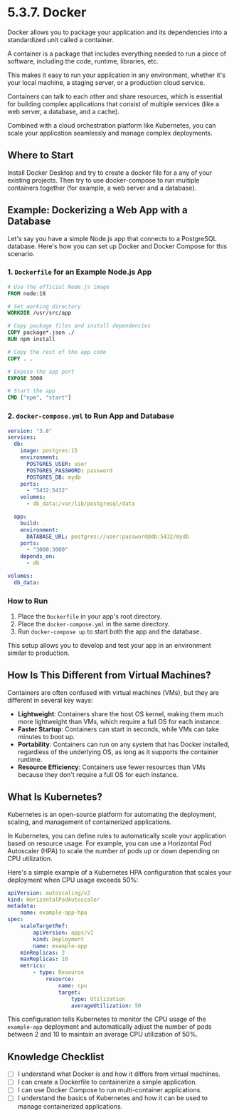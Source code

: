 # 5.3.7. Docker

Docker allows you to package your application and its dependencies into a standardized unit called a container.

A container is a package that includes everything needed to run a piece of software, including the code, runtime, libraries, etc.

This makes it easy to run your application in any environment, whether it's your local machine, a staging server, or a production cloud service.

Containers can talk to each other and share resources, which is essential for building complex applications that consist of multiple services (like a web server, a database, and a cache).

Combined with a cloud orchestration platform like Kubernetes, you can scale your application seamlessly and manage complex deployments.

## Where to Start

Install Docker Desktop and try to create a docker file for a any of your existing projects. Then try to use docker-compose to run multiple containers together (for example, a web server and a database).

## Example: Dockerizing a Web App with a Database

Let's say you have a simple Node.js app that connects to a PostgreSQL database. Here's how you can set up Docker and Docker Compose for this scenario.

### 1. `Dockerfile` for an Example Node.js App

```dockerfile
# Use the official Node.js image
FROM node:18

# Set working directory
WORKDIR /usr/src/app

# Copy package files and install dependencies
COPY package*.json ./
RUN npm install

# Copy the rest of the app code
COPY . .

# Expose the app port
EXPOSE 3000

# Start the app
CMD ["npm", "start"]
```

### 2. `docker-compose.yml` to Run App and Database

```yaml
version: "3.8"
services:
  db:
    image: postgres:15
    environment:
      POSTGRES_USER: user
      POSTGRES_PASSWORD: password
      POSTGRES_DB: mydb
    ports:
      - "5432:5432"
    volumes:
      - db_data:/var/lib/postgresql/data

  app:
    build: .
    environment:
      DATABASE_URL: postgres://user:password@db:5432/mydb
    ports:
      - "3000:3000"
    depends_on:
      - db

volumes:
  db_data:
```

### How to Run

1. Place the `Dockerfile` in your app's root directory.
2. Place the `docker-compose.yml` in the same directory.
3. Run `docker-compose up` to start both the app and the database.

This setup allows you to develop and test your app in an environment similar to production.

## How Is This Different from Virtual Machines?

Containers are often confused with virtual machines (VMs), but they are different in several key ways:

- **Lightweight**: Containers share the host OS kernel, making them much more lightweight than VMs, which require a full OS for each instance.
- **Faster Startup**: Containers can start in seconds, while VMs can take minutes to boot up.
- **Portability**: Containers can run on any system that has Docker installed, regardless of the underlying OS, as long as it supports the container runtime.
- **Resource Efficiency**: Containers use fewer resources than VMs because they don't require a full OS for each instance.

## What Is Kubernetes?

Kubernetes is an open-source platform for automating the deployment, scaling, and management of containerized applications.

In Kubernetes, you can define rules to automatically scale your application based on resource usage. For example, you can use a Horizontal Pod Autoscaler (HPA) to scale the number of pods up or down depending on CPU utilization.

Here's a simple example of a Kubernetes HPA configuration that scales your deployment when CPU usage exceeds 50%:

```yaml
apiVersion: autoscaling/v2
kind: HorizontalPodAutoscaler
metadata:
    name: example-app-hpa
spec:
    scaleTargetRef:
        apiVersion: apps/v1
        kind: Deployment
        name: example-app
    minReplicas: 2
    maxReplicas: 10
    metrics:
        - type: Resource
            resource:
                name: cpu
                target:
                    type: Utilization
                    averageUtilization: 50
```

This configuration tells Kubernetes to monitor the CPU usage of the `example-app` deployment and automatically adjust the number of pods between 2 and 10 to maintain an average CPU utilization of 50%.

## Knowledge Checklist

- [ ] I understand what Docker is and how it differs from virtual machines.
- [ ] I can create a Dockerfile to containerize a simple application.
- [ ] I can use Docker Compose to run multi-container applications.
- [ ] I understand the basics of Kubernetes and how it can be used to manage containerized applications.
